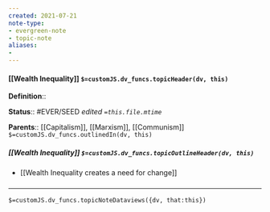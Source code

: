 ```yaml
---
created: 2021-07-21
note-type: 
- evergreen-note
- topic-note
aliases:
- 
---
```


#### [[Wealth Inequality]] `$=customJS.dv_funcs.topicHeader(dv, this)`


**Definition**::

**Status**:: #EVER/SEED 
*edited `=this.file.mtime`*

**Parents**:: [[Capitalism]], [[Marxism]], [[Communism]]
`$=customJS.dv_funcs.outlinedIn(dv, this)`

##### [[Wealth Inequality]] `$=customJS.dv_funcs.topicOutlineHeader(dv, this)`
- [[Wealth Inequality creates a need for change]]

### <hr class="dataviews"/>

`$=customJS.dv_funcs.topicNoteDataviews({dv, that:this})`
